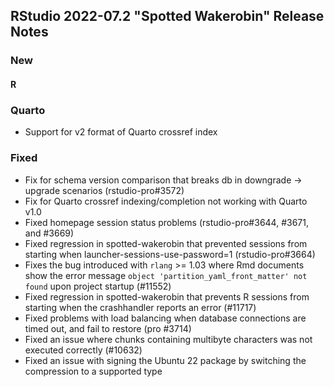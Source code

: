 ## RStudio 2022-07.2 "Spotted Wakerobin" Release Notes

### New

#### R

### Quarto

* Support for v2 format of Quarto crossref index

### Fixed

* Fix for schema version comparison that breaks db in downgrade -> upgrade scenarios (rstudio-pro#3572)
* Fix for Quarto crossref indexing/completion not working with Quarto v1.0
* Fixed homepage session status problems (rstudio-pro#3644, #3671, and #3669)
* Fixed regression in spotted-wakerobin that prevented sessions from starting when launcher-sessions-use-password=1 (rstudio-pro#3664)
* Fixes the bug introduced with `rlang` >= 1.03 where Rmd documents show the error message `object 'partition_yaml_front_matter' not found` upon project startup (#11552)
* Fixed regression in spotted-wakerobin that prevents R sessions from starting when the crashhandler reports an error (#11717)
* Fixed problems with load balancing when database connections are timed out, and fail to restore (pro #3714)
* Fixed an issue where chunks containing multibyte characters was not executed correctly (#10632)
* Fixed an issue with signing the Ubuntu 22 package by switching the compression to a supported type
